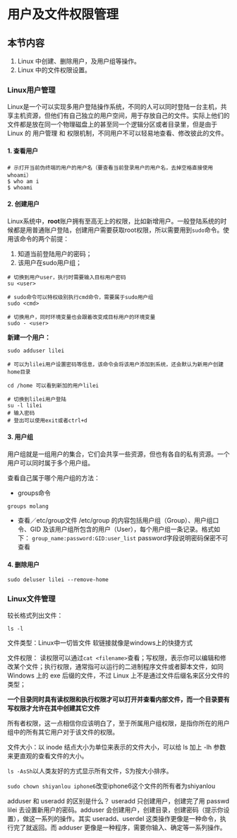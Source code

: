 # 用户及文件权限管理

## 本节内容
1. Linux 中创建、删除用户，及用户组等操作。
2. Linux 中的文件权限设置。

### Linux用户管理
Linux是一个可以实现多用户登陆操作系统，不同的人可以同时登陆一台主机，共享主机资源，但他们有自己独立的用户空间，用于存放自己的文件。实际上他们的文件都是放在同一个物理磁盘上的甚至同一个逻辑分区或者目录里，但是由于 Linux 的 用户管理 和 权限机制，不同用户不可以轻易地查看、修改彼此的文件。

#### 1. 查看用户
```
# 示打开当前伪终端的用户的用户名（要查看当前登录用户的用户名，去掉空格直接使用whoami）
$ who am i
$ whoami
```

#### 2. 创建用户
Linux系统中，**root**账户拥有至高无上的权限，比如新增用户。一般登陆系统的时候都是用普通账户登陆，创建用户需要获取root权限，所以需要用到`sudo`命令。使用该命令的两个前提：
1. 知道当前登陆用户的密码；
2. 该用户在sudo用户组；

```
# 切换到用户user，执行时需要输入目标用户密码
su <user> 

# sudo命令可以特权级别执行cmd命令，需要属于sudo用户组
sudo <cmd>

# 切换用户，同时环境变量也会跟着改变成目标用户的环境变量
sudo - <user>
```
**新建一个用户：**
```
sudo adduser lilei

# 可以为lilei用户设置密码等信息，该命令会将该用户添加到系统，还会默认为新用户创建home目录

cd /home 可以看到新加的用户lilei

# 切换到lilei用户登陆
su -l lilei
# 输入密码
# 登出可以使用exit或者ctrl+d
```

#### 3. 用户组
用户组就是一组用户的集合，它们会共享一些资源，但也有各自的私有资源。一个用户可以同时属于多个用户组。

查看自己属于哪个用户组的方法：
+ groups命令
```
groups molang
```
+ 查看／etc/group文件
/etc/group 的内容包括用户组（Group）、用户组口令、GID 及该用户组所包含的用户（User），每个用户组一条记录。格式如下：
`group_name:password:GID:user_list`
password字段说明密码保密不可查看

#### 4. 删除用户
```
sudo deluser lilei --remove-home
```

### Linux文件管理
较长格式列出文件： 
```
ls -l
```

文件类型：Linux中一切皆文件
软链接就像是windows上的快捷方式

文件权限：
读权限可以通过`cat <filename>`查看；写权限，表示你可以编辑和修改某个文件；执行权限，通常指可以运行的二进制程序文件或者脚本文件，如同 Windows 上的 exe 后缀的文件，不过 Linux 上不是通过文件后缀名来区分文件的类型；

**一个目录同时具有读权限和执行权限才可以打开并查看内部文件，而一个目录要有写权限才允许在其中创建其它文件**

所有者权限，这一点相信你应该明白了，至于所属用户组权限，是指你所在的用户组中的所有其它用户对于该文件的权限。

文件大小：以 inode 结点大小为单位来表示的文件大小，可以给 ls 加上 -lh 参数来更直观的查看文件的大小。

`ls -AsSh`以人类友好的方式显示所有文件，S为按大小排序。

`sudo chown shiyanlou iphone6`改变iphone6这个文件的所有者为shiyanlou

adduser 和 useradd 的区别是什么？
useradd 只创建用户，创建完了用 passwd lilei 去设置新用户的密码。adduser 会创建用户，创建目录，创建密码（提示你设置），做这一系列的操作。其实 useradd、userdel 这类操作更像是一种命令，执行完了就返回。而 adduser 更像是一种程序，需要你输入、确定等一系列操作。